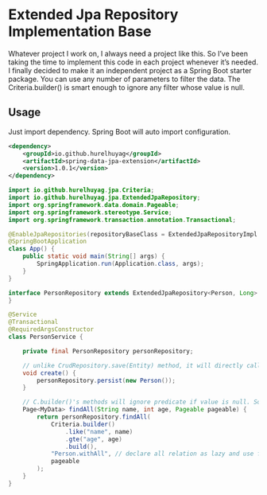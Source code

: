 # Extended Jpa Repository Implementation Base

Whatever project I work on, I always need a project like this.
So I’ve been taking the time to implement this code in each project whenever it’s needed.
I finally decided to make it an independent project as a Spring Boot starter package.
You can use any number of parameters to filter the data. 
The Criteria.builder() is smart enough to ignore any filter whose value is null. 

## Usage

Just import dependency. Spring Boot will auto import configuration.

```xml
<dependency>
    <groupId>io.github.hurelhuyag</groupId>
    <artifactId>spring-data-jpa-extension</artifactId>
    <version>1.0.1</version>
</dependency>
```

```java
import io.github.hurelhuyag.jpa.Criteria;
import io.github.hurelhuyag.jpa.ExtendedJpaRepository;
import org.springframework.data.domain.Pageable;
import org.springframework.stereotype.Service;
import org.springframework.transaction.annotation.Transactional;

@EnableJpaRepositories(repositoryBaseClass = ExtendedJpaRepositoryImpl.class)
@SpringBootApplication
class App() {
    public static void main(String[] args) {
        SpringApplication.run(Application.class, args);
    }
}

interface PersonRepository extends ExtendedJpaRepository<Person, Long> {
}

@Service
@Transactional
@RequiredArgsConstructor
class PersonService {

    private final PersonRepository personRepository;

    // unlike CrudRepository.save(Entity) method, it will directly call EntityManager.persist(Entity)
    void create() {
        personRepository.persist(new Person());
    }

    // C.builder()'s methods will ignore predicate if value is null. So You don't need to check value is null or not
    Page<MyData> findAll(String name, int age, Pageable pageable) {
        return personRepository.findAll(
            Criteria.builder()
                .like("name", name)
                .gte("age", age)
                .build(),
            "Person.withAll", // declare all relation as lazy and use fetch graph to enable join fetch for required attributes
            pageable
        );
    }
}
```



